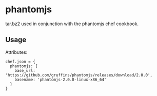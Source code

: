 # phantomjs

tar.bz2 used in conjunction with the phantomjs chef cookbook.

## Usage

Attributes:
```
chef.json = {
  phantomjs: {
    base_url: 'https://github.com/gruffins/phantomjs/releases/download/2.0.0',
    basename: 'phantomjs-2.0.0-linux-x86_64'
  }
}
```
